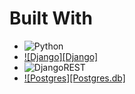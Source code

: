 # Built With
- ![Python](https://img.shields.io/badge/python-3670A0?style=for-the-badge&logo=python&logoColor=ffdd54)
- [![Django][Django]](https://www.djangoproject.com/)
- ![DjangoREST](https://img.shields.io/badge/DJANGO-REST-ff1709?style=for-the-badge&logo=django&logoColor=white&color=ff1709&labelColor=gray)
- [![Postgres][Postgres.db]](https://www.postgresql.org/)

